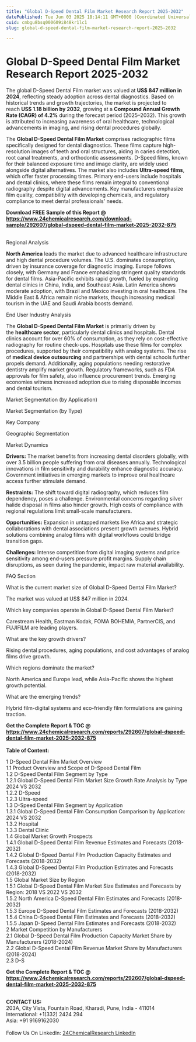 ```yaml
---
title: "Global D-Speed Dental Film Market Research Report 2025-2032"
datePublished: Tue Jun 03 2025 18:14:11 GMT+0000 (Coordinated Universal Time)
cuid: cmbgu8bsq000609i848kr1lc1
slug: global-d-speed-dental-film-market-research-report-2025-2032

---
```


# Global D-Speed Dental Film Market Research Report 2025-2032

<p>The global D-Speed Dental Film market was valued at <strong>US$ 847 million in 2024</strong>, reflecting steady adoption across dental diagnostics. Based on historical trends and growth trajectories, the market is projected to reach <strong>US$ 1.18 billion by 2032</strong>, growing at a <strong>Compound Annual Growth Rate (CAGR) of 4.2%</strong> during the forecast period (2025–2032). This growth is attributed to increasing awareness of oral healthcare, technological advancements in imaging, and rising dental procedures globally.</p><p>
</p><p>The <strong>Global D-Speed Dental Film Market</strong> comprises radiographic films specifically designed for dental diagnostics. These films capture high-resolution images of teeth and oral structures, aiding in caries detection, root canal treatments, and orthodontic assessments. D-Speed films, known for their balanced exposure time and image clarity, are widely used alongside digital alternatives. The market also includes <strong>Ultra-speed films</strong>, which offer faster processing times. Primary end-users include hospitals and dental clinics, where these films remain integral to conventional radiography despite digital advancements. Key manufacturers emphasize film quality, compatibility with developing chemicals, and regulatory compliance to meet dental professionals' needs.</p><div><b>Download FREE Sample of this Report @ 
            <a href="https://www.24chemicalresearch.com/download-sample/292607/global-dspeed-dental-film-market-2025-2032-875">
            https://www.24chemicalresearch.com/download-sample/292607/global-dspeed-dental-film-market-2025-2032-875</a></b></div><br><p>
Regional Analysis</p><p>
</p><p><strong>North America</strong> leads the market due to advanced healthcare infrastructure and high dental procedure volumes. The U.S. dominates consumption, driven by insurance coverage for diagnostic imaging. Europe follows closely, with Germany and France emphasizing stringent quality standards for dental films. Asia-Pacific exhibits rapid growth, fueled by expanding dental clinics in China, India, and Southeast Asia. Latin America shows moderate adoption, with Brazil and Mexico investing in oral healthcare. The Middle East &amp; Africa remain niche markets, though increasing medical tourism in the UAE and Saudi Arabia boosts demand.</p><p>
End User Industry Analysis</p><p>
</p><p>The <strong>Global D-Speed Dental Film Market</strong> is primarily driven by the <strong>healthcare sector</strong>, particularly dental clinics and hospitals. Dental clinics account for over 60% of consumption, as they rely on cost-effective radiography for routine check-ups. Hospitals use these films for complex procedures, supported by their compatibility with analog systems. The rise of <strong>medical device outsourcing</strong> and partnerships with dental schools further propels demand. Additionally, aging populations needing restorative dentistry amplify market growth. Regulatory frameworks, such as FDA approvals for film safety, also influence procurement trends. Emerging economies witness increased adoption due to rising disposable incomes and dental tourism.</p><p>
Market Segmentation (by Application)</p><p>
</p><p>
Market Segmentation (by Type)</p><p>
</p><p>
Key Company</p><p>
</p><p>
Geographic Segmentation</p><p>
</p><p>
Market Dynamics</p><p>
</p><p><strong>Drivers:</strong> The market benefits from increasing dental disorders globally, with over 3.5 billion people suffering from oral diseases annually. Technological innovations in film sensitivity and durability enhance diagnostic accuracy. Government initiatives in emerging markets to improve oral healthcare access further stimulate demand.</p><p>
</p><p><strong>Restraints:</strong> The shift toward digital radiography, which reduces film dependency, poses a challenge. Environmental concerns regarding silver halide disposal in films also hinder growth. High costs of compliance with regional regulations limit small-scale manufacturers.</p><p>
</p><p><strong>Opportunities:</strong> Expansion in untapped markets like Africa and strategic collaborations with dental associations present growth avenues. Hybrid solutions combining analog films with digital workflows could bridge transition gaps.</p><p>
</p><p><strong>Challenges:</strong> Intense competition from digital imaging systems and price sensitivity among end-users pressure profit margins. Supply chain disruptions, as seen during the pandemic, impact raw material availability.</p><p>
FAQ Section</p><p>
What is the current market size of Global D-Speed Dental Film Market?</p><p>
</p><p>The market was valued at US$ 847 million in 2024.</p><p>
Which key companies operate in Global D-Speed Dental Film Market?</p><p>
</p><p>Carestream Health, Eastman Kodak, FOMA BOHEMIA, PartnerCIS, and FUJIFILM are leading players.</p><p>
What are the key growth drivers?</p><p>
</p><p>Rising dental procedures, aging populations, and cost advantages of analog films drive growth.</p><p>
Which regions dominate the market?</p><p>
</p><p>North America and Europe lead, while Asia-Pacific shows the highest growth potential.</p><p>
What are the emerging trends?</p><p>
</p><p>Hybrid film-digital systems and eco-friendly film formulations are gaining traction.</p>

<div><b>Get the Complete Report & TOC @ 
            <a href="https://www.24chemicalresearch.com/reports/292607/global-dspeed-dental-film-market-2025-2032-875">
            https://www.24chemicalresearch.com/reports/292607/global-dspeed-dental-film-market-2025-2032-875</a></b></div><br>
            <b>Table of Content:</b><p>1 D-Speed Dental Film Market Overview<br />
    1.1 Product Overview and Scope of D-Speed Dental Film<br />
    1.2 D-Speed Dental Film Segment by Type<br />
        1.2.1 Global D-Speed Dental Film Market Size Growth Rate Analysis by Type 2024 VS 2032<br />
        1.2.2 D-Speed<br />
        1.2.3 Ultra-speed<br />
    1.3 D-Speed Dental Film Segment by Application<br />
        1.3.1 Global D-Speed Dental Film Consumption Comparison by Application: 2024 VS 2032<br />
        1.3.2 Hospital<br />
        1.3.3 Dental Clinic<br />
    1.4 Global Market Growth Prospects<br />
        1.4.1 Global D-Speed Dental Film Revenue Estimates and Forecasts (2018-2032)<br />
        1.4.2 Global D-Speed Dental Film Production Capacity Estimates and Forecasts (2018-2032)<br />
        1.4.3 Global D-Speed Dental Film Production Estimates and Forecasts (2018-2032)<br />
    1.5 Global Market Size by Region<br />
        1.5.1 Global D-Speed Dental Film Market Size Estimates and Forecasts by Region: 2018 VS 2022 VS 2032<br />
        1.5.2 North America D-Speed Dental Film Estimates and Forecasts (2018-2032)<br />
        1.5.3 Europe D-Speed Dental Film Estimates and Forecasts (2018-2032)<br />
        1.5.4 China D-Speed Dental Film Estimates and Forecasts (2018-2032)<br />
        1.5.5 Japan D-Speed Dental Film Estimates and Forecasts (2018-2032)<br />
2 Market Competition by Manufacturers<br />
    2.1 Global D-Speed Dental Film Production Capacity Market Share by Manufacturers (2018-2024)<br />
    2.2 Global D-Speed Dental Film Revenue Market Share by Manufacturers (2018-2024)<br />
    2.3 D-S</p>

<div><b>Get the Complete Report & TOC @ 
            <a href="https://www.24chemicalresearch.com/reports/292607/global-dspeed-dental-film-market-2025-2032-875">
            https://www.24chemicalresearch.com/reports/292607/global-dspeed-dental-film-market-2025-2032-875</a></b></div><br>

<b>CONTACT US:</b><br>
            203A, City Vista, Fountain Road, Kharadi, Pune, India - 411014<br>
            International: +1(332) 2424 294<br>
            Asia: +91 9169162030 <br><br>
            Follow Us On LinkedIn: <a href="https://www.linkedin.com/company/24chemicalresearch/">24ChemicalResearch LinkedIn</a>